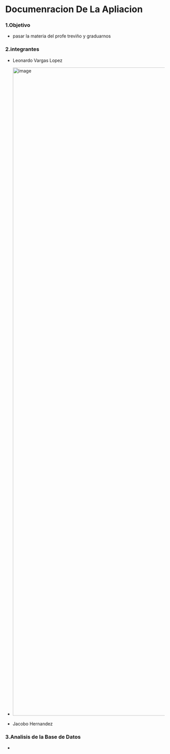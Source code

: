  # Documenracion De La Apliacion
### 1.Objetivo
- pasar la materia del profe treviño y graduarnos
### 2.integrantes
- Leonardo Vargas Lopez
- <img width="1536" height="2048" alt="image" src="https://github.com/user-attachments/assets/e526fa82-66ea-4b21-9d92-b7ee81f6ef2d" />

- Jacobo Hernandez
### 3.Analisis de la Base de Datos
-

